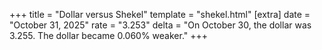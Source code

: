 +++
title = "Dollar versus Shekel"
template = "shekel.html"
[extra]
date = "October 31, 2025"
rate = "3.253"
delta = "On October 30, the dollar was 3.255. The dollar became 0.060% weaker."
+++
